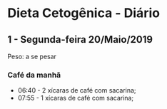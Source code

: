 # Dieta Cetogênica - Diário


## 1 - Segunda-feira 20/Maio/2019

Peso: a se pesar


### Café da manhã

- 06:40 - 2 xícaras de café com sacarina;
- 07:55 - 1 xícaras de café com sacarina;